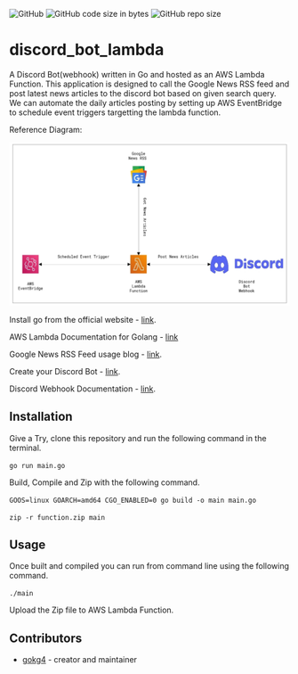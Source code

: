 ![GitHub](https://img.shields.io/github/license/gokg4/discord_bot_lambda) ![GitHub code size in bytes](https://img.shields.io/github/languages/code-size/gokg4/discord_bot_lambda) ![GitHub repo size](https://img.shields.io/github/repo-size/gokg4/discord_bot_lambda)

# discord_bot_lambda

A Discord Bot(webhook) written in Go and hosted as an AWS Lambda Function. This application is designed to call the Google News RSS feed and post latest news articles to the discord bot based on given search query. We can automate the daily articles posting by setting up AWS EventBridge to schedule event triggers targetting the lambda function.

Reference Diagram:

![reference diagram](AWS_Lambda.JPG)

Install go from the official website - [link](https://go.dev/dl/).

AWS Lambda Documentation for Golang - [link](https://docs.aws.amazon.com/lambda/latest/dg/lambda-golang.html)

Google News RSS Feed usage blog - [link](https://newscatcherapi.com/blog/google-news-rss-search-parameters-the-missing-documentaiton).

Create your Discord Bot - [link](https://support.discord.com/hc/en-us/articles/360045093012).

Discord Webhook Documentation - [link](https://discord.com/developers/docs/resources/webhook).

## Installation

Give a Try, clone this repository and run the following command in the terminal.

```go run main.go```

Build, Compile and Zip with the following command.

```GOOS=linux GOARCH=amd64 CGO_ENABLED=0 go build -o main main.go```

```zip -r function.zip main```

## Usage

Once built and compiled you can run from command line using the following command.

```./main```

Upload the Zip file to AWS Lambda Function.

## Contributors

- [gokg4](https://github.com/gokg4) - creator and maintainer
